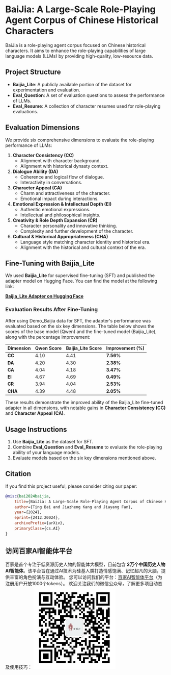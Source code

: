 # BaiJia: A Large-Scale Role-Playing Agent Corpus of Chinese Historical Characters

BaiJia is a role-playing agent corpus focused on Chinese historical characters. It aims to enhance the role-playing capabilities of large language models (LLMs) by providing high-quality, low-resource data.

## Project Structure

- **Baijia_Lite**: A publicly available portion of the dataset for experimentation and evaluation.
- **Eval_Question**: A set of evaluation questions to assess the performance of LLMs.
- **Eval_Resume**: A collection of character resumes used for role-playing evaluations.

## Evaluation Dimensions

We provide six comprehensive dimensions to evaluate the role-playing performance of LLMs:

1. **Character Consistency (CC)**  
   - Alignment with character background.
   - Alignment with historical dynasty context.
2. **Dialogue Ability (DA)**  
   - Coherence and logical flow of dialogue.  
   - Interactivity in conversations.
3. **Character Appeal (CA)**  
   - Charm and attractiveness of the character.  
   - Emotional impact during interactions.
4. **Emotional Expression & Intellectual Depth (EI)**  
   - Authentic emotional expressions.  
   - Intellectual and philosophical insights.
5. **Creativity & Role Depth Expansion (CR)**  
   - Character personality and innovative thinking.  
   - Complexity and further development of the character.
6. **Cultural & Historical Appropriateness (CHA)**  
   - Language style matching character identity and historical era.  
   - Alignment with the historical and cultural context of the era.

## Fine-Tuning with Baijia_Lite

We used **Baijia_Lite** for supervised fine-tuning (SFT) and published the adapter model on Hugging Face. You can find the model at the following link:

**[Baijia_Lite Adapter on Hugging Face](https://huggingface.co/datasets/Jiazhengg/Baijia_Lite/tree/main)**

### Evaluation Results After Fine-Tuning

After using Demo_Baijia data for SFT, the adapter's performance was evaluated based on the six key dimensions. The table below shows the scores of the base model (Qwen) and the fine-tuned model (Baijia_Lite), along with the percentage improvement:

| Dimension | Qwen Score | Baijia_Lite Score | Improvement (%) |
|-----------|------------|-------------------|-----------------|
| **CC**    | 4.10       | 4.41              | **7.56%**       |
| **DA**    | 4.20       | 4.30              | **2.38%**       |
| **CA**    | 4.04       | 4.18              | **3.47%**       |
| **EI**    | 4.67       | 4.69              | **0.49%**       |
| **CR**    | 3.94       | 4.04              | **2.53%**       |
| **CHA**   | 4.39       | 4.48              | **2.05%**       |

These results demonstrate the improved ability of the Baijia_Lite fine-tuned adapter in all dimensions, with notable gains in **Character Consistency (CC)** and **Character Appeal (CA)**.

## Usage Instructions

1. Use **Baijia_Lite** as the dataset for SFT.
2. Combine **Eval_Question** and **Eval_Resume** to evaluate the role-playing ability of your language models.
3. Evaluate models based on the six key dimensions mentioned above.

## Citation

If you find this project useful, please consider citing our paper:

```bibtex
@misc{bai2024baijia,
    title={BaiJia: A Large-Scale Role-Playing Agent Corpus of Chinese Historical Characters},
    author={Ting Bai and Jiazheng Kang and Jiayang Fan},
    year={2024},
    eprint={2412.20024},
    archivePrefix={arXiv},
    primaryClass={cs.AI}
}
```

## 访问百家AI智能体平台

百家是首个专注于低资源历史人物的智能体大模型，目前包含 **2万个中国历史人物AI智能体**。该平台旨在通过AI技术为硅基人类打造情感饱满、记忆超凡的大脑，提供丰富的角色扮演与互动体验。
您可以访问我们的平台：[百家AI智能体平台](https://baijia.online)（为注册用户开放1000个tokens）。
欢迎关注我们的微信公众号，了解更多项目动态及使用技巧：
![百家公众号二维码](百家公众号.jpg)
